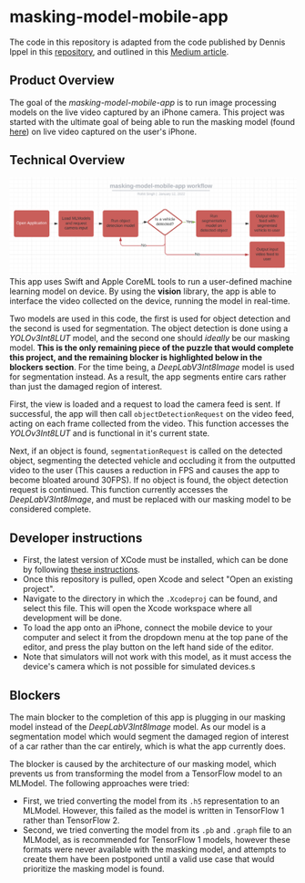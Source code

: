 # masking-model-mobile-app

The code in this repository is adapted from the code published by Dennis Ippel in this [repository](https://github.com/MasDennis/SegmentationAndOcclusion), and outlined in this [Medium article](https://rozengain.medium.com/using-coreml-in-arkit-for-object-segmentation-and-occlusion-988a6c7e18dd).

## Product Overview
The goal of the *masking-model-mobile-app* is to run image processing models on the live video captured by an iPhone camera. This project was started with the ultimate goal of being able to run the masking model (found [here](https://github.com/talemhealthanalytics/MaskRCNN)) on live video captured on the user's iPhone. 

## Technical Overview
![App flowchart](https://github.com/talemhealthanalytics/masking-model-mobile-app/blob/main/Flowchart.png?raw=true "App Flowchart")
This app uses Swift and Apple CoreML tools to run a user-defined machine learning model on device. By using the **vision** library, the app is able to interface the video collected on the device, running the model in real-time. 

Two models are used in this code, the first is used for object detection and the second is used for segmentation. The object detection is done using a *YOLOv3Int8LUT* model, and the second one should *ideally* be our masking model. **This is the only remaining piece of the puzzle that would complete this project, and the remaining blocker is highlighted below in the blockers section**. For the time being, a *DeepLabV3Int8Image* model is used for segmentation instead. As a result, the app segments entire cars rather than just the damaged region of interest.

First, the view is loaded and a request to load the camera feed is sent. If successful, the app will then call `objectDetectionRequest` on the video feed, acting on each frame collected from the video. This function accesses the *YOLOv3Int8LUT* and is functional in it's current state.

Next, if an object is found, `segmentationRequest` is called on the detected object, segmenting the detected vehicle and occluding it from the outputted video to the user (This causes a reduction in FPS and causes the app to become bloated around 30FPS). If no object is found, the object detection request is continued. This function currently accesses the *DeepLabV3Int8Image*, and must be replaced with our masking model to be considered complete.

## Developer instructions
- First, the latest version of XCode must be installed, which can be done by following [these instructions](https://mac.install.guide/commandlinetools/3.html). 
- Once this repository is pulled, open Xcode and select "Open an existing project".
- Navigate to the directory in which the `.Xcodeproj` can be found, and select this file. This will open the Xcode workspace where all development will be done.
- To load the app onto an iPhone, connect the mobile device to your computer and select it from the dropdown menu at the top pane of the editor, and press the play button on the left hand side of the editor. 
- Note that simulators will not work with this model, as it must access the device's camera which is not possible for simulated devices.s

## Blockers
The main blocker to the completion of this app is plugging in our masking model instead of the *DeepLabV3Int8Image* model. As our model is a segmentation model which would segment the damaged region of interest of a car rather than the car entirely, which is what the app currently does. 

The blocker is caused by the architecture of our masking model, which prevents us from transforming the model from a TensorFlow model to an MLModel. The following approaches were tried:
- First, we tried converting the model from its `.h5` representation to an MLModel. However, this failed as the model is written in TensorFlow 1 rather than TensorFlow 2.
- Second, we tried converting the model from its `.pb` and `.graph` file to an MLModel, as is recommended for TensorFlow 1 models, however these formats were never available with the masking model, and attempts to create them have been postponed until a valid use case that would prioritize the masking model is found.

